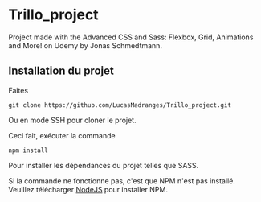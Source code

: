 # Trillo_project

Project made with the Advanced CSS and Sass: Flexbox, Grid, Animations and More! on Udemy by Jonas Schmedtmann.

## Installation du projet

Faites

```
git clone https://github.com/LucasMadranges/Trillo_project.git
```

Ou en mode SSH pour cloner le projet.

Ceci fait, exécuter la commande

```
npm install
```

Pour installer les dépendances du projet telles que SASS.

Si la commande ne fonctionne pas, c'est que NPM n'est pas installé.
Veuillez télécharger [NodeJS](https://nodejs.org/fr) pour installer NPM.
